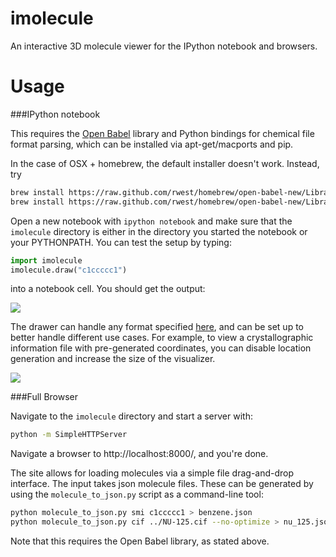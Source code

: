 imolecule
=========

An interactive 3D molecule viewer for the IPython notebook and browsers.

Usage
=====

###IPython notebook

This requires the [Open Babel](http://openbabel.org/wiki/Main_Page) library
and Python bindings for chemical file format parsing, which can be installed
via apt-get/macports and pip.

In the case of OSX + homebrew, the default installer doesn't work. Instead, try

```bash
brew install https://raw.github.com/rwest/homebrew/open-babel-new/Library/Formula/eigen2.rb
brew install https://raw.github.com/rwest/homebrew/open-babel-new/Library/Formula/open-babel.rb
```

Open a new notebook with `ipython notebook` and make sure that the `imolecule`
directory is either in the directory you started the notebook or your
PYTHONPATH. You can test the setup by typing:

```python
import imolecule
imolecule.draw("c1ccccc1")
```

into a notebook cell. You should get the output:

![](http://www.patrick-fuller.com/wp-content/uploads/2013/03/benzene_ipython.png)

The drawer can handle any format specified [here](http://openbabel.org/docs/2.3.1/FileFormats/Overview.html),
and can be set up to better handle different use cases. For example, to view a
crystallographic information file with pre-generated coordinates, you can
disable location generation and increase the size of the visualizer.

![](http://www.patrick-fuller.com/wp-content/uploads/2013/03/nu125_ipython.png)

###Full Browser

Navigate to the `imolecule` directory and start a server with:

```bash
python -m SimpleHTTPServer
```

Navigate a browser to http://localhost:8000/, and you're done.

The site allows for loading molecules via a simple file drag-and-drop interface.
The input takes json molecule files. These can be generated by using the
`molecule_to_json.py` script as a command-line tool:

```bash
python molecule_to_json.py smi c1ccccc1 > benzene.json
python molecule_to_json.py cif ../NU-125.cif --no-optimize > nu_125.json
```

Note that this requires the Open Babel library, as stated above.

